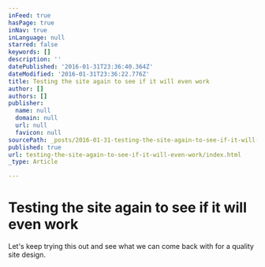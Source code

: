 ```yaml
---
inFeed: true
hasPage: true
inNav: true
inLanguage: null
starred: false
keywords: []
description: ''
datePublished: '2016-01-31T23:36:40.364Z'
dateModified: '2016-01-31T23:36:22.776Z'
title: Testing the site again to see if it will even work
author: []
authors: []
publisher:
  name: null
  domain: null
  url: null
  favicon: null
sourcePath: _posts/2016-01-31-testing-the-site-again-to-see-if-it-will-even-work.md
published: true
url: testing-the-site-again-to-see-if-it-will-even-work/index.html
_type: Article

---
```

# Testing the site again to see if it will even work

Let's keep trying this out and see what we can come back with for a quality site design.